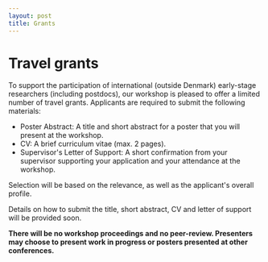 ```yaml
---
layout: post
title: Grants
---
```


<h1>Travel grants</h1>

To support the participation of international (outside Denmark) early-stage researchers (including postdocs), our workshop is pleased to offer a limited number of travel grants. Applicants are required to submit the following materials:

<ul>
<li>Poster Abstract: A title and short abstract for a poster that you will present at the workshop.</li>
<li>CV: A brief curriculum vitae (max. 2 pages).</li>
<li>Supervisor's Letter of Support: A short confirmation from your supervisor supporting your application and your attendance at the workshop.</li>
</ul>

Selection will be based on the relevance, as well as the applicant's overall profile.

Details on how to submit the title, short abstract, CV and letter of support will be provided soon.

<b>There will be no workshop proceedings and no peer-review. Presenters may choose to present work in progress or posters presented at other conferences.</b>

